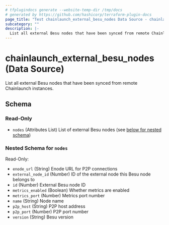 ```yaml
---
# tfplugindocs generate --website-temp-dir /tmp/docs
# generated by https://github.com/hashicorp/terraform-plugin-docs
page_title: "Test chainlaunch_external_besu_nodes Data Source - chainlaunch"
subcategory: ""
description: |-
  List all external Besu nodes that have been synced from remote Chainlaunch instances.
---
```


# chainlaunch_external_besu_nodes (Data Source)

List all external Besu nodes that have been synced from remote Chainlaunch instances.



<!-- schema generated by tfplugindocs -->
## Schema

### Read-Only

- `nodes` (Attributes List) List of external Besu nodes (see [below for nested schema](#nestedatt--nodes))

<a id="nestedatt--nodes"></a>
### Nested Schema for `nodes`

Read-Only:

- `enode_url` (String) Enode URL for P2P connections
- `external_node_id` (Number) ID of the external node this Besu node belongs to
- `id` (Number) External Besu node ID
- `metrics_enabled` (Boolean) Whether metrics are enabled
- `metrics_port` (Number) Metrics port number
- `name` (String) Node name
- `p2p_host` (String) P2P host address
- `p2p_port` (Number) P2P port number
- `version` (String) Besu version
